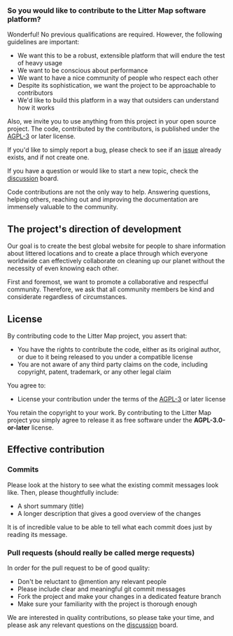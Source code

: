 ### So you would like to contribute to the Litter Map software platform?

Wonderful! No previous qualifications are required. However, the following guidelines are important:

- We want this to be a robust, extensible platform that will endure the test of heavy usage
- We want to be conscious about performance
- We want to have a nice community of people who respect each other
- Despite its sophistication, we want the project to be approachable to contributors
- We'd like to build this platform in a way that outsiders can understand how it works

Also, we invite you to use anything from this project in your open source project. The code, contributed by the contributors, is published under the [AGPL-3](https://www.gnu.org/licenses/agpl-3.0) or later license.

If you'd like to simply report a bug, please check to see if an [issue](https://github.com/littermap/littermap-aws-backend/issues) already exists, and if not create one.

If you have a question or would like to start a new topic, check the [discussion](https://github.com/littermap/littermap-aws-backend/discussions) board.

Code contributions are not the only way to help. Answering questions, helping others, reaching out and improving the documentation are immensely valuable to the community.

## The project's direction of development

Our goal is to create the best global website for people to share information about littered locations and to create a place through which everyone worldwide can effectively collaborate on cleaning up our planet without the necessity of even knowing each other.

First and foremost, we want to promote a collaborative and respectful community. Therefore, we ask that all community members be kind and considerate regardless of circumstances.

## License

By contributing code to the Litter Map project, you assert that:

- You have the rights to contribute the code, either as its original author, or due to it being released to you under a compatible license
- You are not aware of any third party claims on the code, including copyright, patent, trademark, or any other legal claim

You agree to:

- License your contribution under the terms of the [AGPL-3](https://www.gnu.org/licenses/agpl-3.0) or later license

You retain the copyright to your work. By contributing to the Litter Map project you simply agree to release it as free software under the **AGPL-3.0-or-later** license.

## Effective contribution

### Commits

Please look at the history to see what the existing commit messages look like. Then, please thoughtfully include:

- A short summary (title)
- A longer description that gives a good overview of the changes

It is of incredible value to be able to tell what each commit does just by reading its message.

### Pull requests (should really be called merge requests)

In order for the pull request to be of good quality:

- Don't be reluctant to @mention any relevant people
- Please include clear and meaningful git commit messages
- Fork the project and make your changes in a dedicated feature branch
- Make sure your familiarity with the project is thorough enough

We are interested in quality contributions, so please take your time, and please ask any relevant questions on the [discussion](https://github.com/littermap/littermap-aws-backend/discussions) board.
